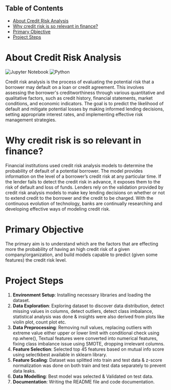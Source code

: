 ## Table of Contents
- [About Credit Risk Analysis](#about-credit-risk-analysis)
- [Why credit risk is so relevant in finance?](#why-credit-risk-is-so-relevant-in-finance?)
- [Primary Objective](#primary-objective)
- [Project Steps](#project-steps)


  
# About Credit Risk Analysis
![Jupyter Notebook](https://img.shields.io/badge/jupyter-%23FA0F00.svg?style=for-the-badge&logo=jupyter&logoColor=white)
![Python](https://img.shields.io/badge/python-3670A0?style=for-the-badge&logo=python&logoColor=ffdd54)

Credit risk analysis is the process of evaluating the potential risk that a borrower may default on a loan or credit agreement. This involves assessing the borrower's creditworthiness through various quantitative and qualitative factors, such as credit history, financial statements, market conditions, and economic indicators. The goal is to predict the likelihood of default and mitigate potential losses by making informed lending decisions, setting appropriate interest rates, and implementing effective risk management strategies.

# Why credit risk is so relevant in finance?
Financial institutions used credit risk analysis models to determine the probability of default of a potential borrower. 
The model provides information on the level of a borrower’s credit risk at any particular time. If the lender fails to detect the credit risk in advance, it exposes them to the risk of default and loss of funds. 
Lenders rely on the validation provided by credit risk analysis models to make key lending decisions on whether or not to extend credit to the borrower and the credit to be charged.
With the continuous evolution of technology, banks are continually researching and developing effective ways of modeling credit risk. 

# Primary Objective
The primary aim is to understand which are the factors that are effecting more the probability of having an high credit risk of a given company/organization, and build models capable to predict (given some features) the credit risk level.

# Project Steps
1. **Environment Setup**: Installing necessary libraries and loading the dataset.
2. **Data Exploration**: Exploring dataset to discover data distribution, detect missing values in columns, detect outliers, detect class imbalance, statistical analysis was done & insights were also derived from plots like violin plot, count plot etc.
3. **Data Preprocessing**: Removing null values, replacing outliers with extreme value either upper or lower limit with conditional check using np.where(), Textual features were converted into numerical features, fixing class imbalance issue using SMOTE, dropping irrelevant columns.
4. **Feature Selection**: Selected top 45 features based on mutual info score using selectkbest available in sklearn library.
5. **Feature Scaling**: Dataset was splitted into train and test data & z-score normalization was done on both train and test data separately to prevent data leaks.
6. **Data Modelling**: Best model was selected & Validated on test data.
7. **Documentation**: Writing the README file and code documentation.


